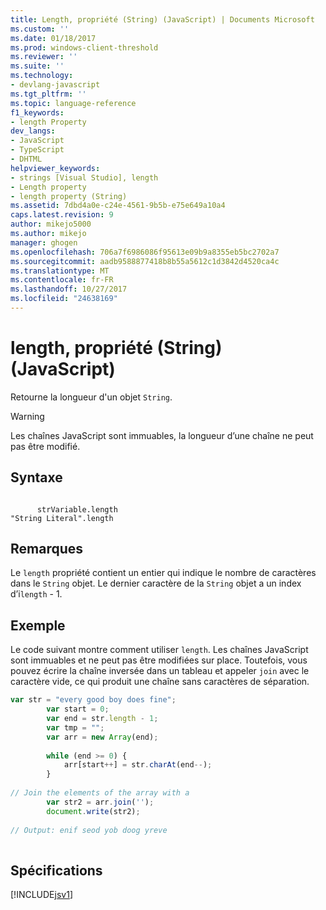 ```yaml
---
title: Length, propriété (String) (JavaScript) | Documents Microsoft
ms.custom: ''
ms.date: 01/18/2017
ms.prod: windows-client-threshold
ms.reviewer: ''
ms.suite: ''
ms.technology:
- devlang-javascript
ms.tgt_pltfrm: ''
ms.topic: language-reference
f1_keywords:
- length Property
dev_langs:
- JavaScript
- TypeScript
- DHTML
helpviewer_keywords:
- strings [Visual Studio], length
- Length property
- length property (String)
ms.assetid: 7dbd4a0e-c24e-4561-9b5b-e75e649a10a4
caps.latest.revision: 9
author: mikejo5000
ms.author: mikejo
manager: ghogen
ms.openlocfilehash: 706a7f6986086f95613e09b9a8355eb5bc2702a7
ms.sourcegitcommit: aadb9588877418b8b55a5612c1d3842d4520ca4c
ms.translationtype: MT
ms.contentlocale: fr-FR
ms.lasthandoff: 10/27/2017
ms.locfileid: "24638169"
---
```

# <a name="length-property-string-javascript"></a>length, propriété (String) (JavaScript)
Retourne la longueur d'un objet `String`.  
  
> [!WARNING]
>  Les chaînes JavaScript sont immuables, la longueur d’une chaîne ne peut pas être modifié.  
  
## <a name="syntax"></a>Syntaxe  
  
```  
  
      strVariable.length  
"String Literal".length   
```  
  
## <a name="remarks"></a>Remarques  
 Le `length` propriété contient un entier qui indique le nombre de caractères dans le `String` objet. Le dernier caractère de la `String` objet a un index d’i`length` - 1.  
  
## <a name="example"></a>Exemple  
 Le code suivant montre comment utiliser `length`. Les chaînes JavaScript sont immuables et ne peut pas être modifiées sur place. Toutefois, vous pouvez écrire la chaîne inversée dans un tableau et appeler `join` avec le caractère vide, ce qui produit une chaîne sans caractères de séparation.  
  
```JavaScript  
var str = "every good boy does fine";  
        var start = 0;  
        var end = str.length - 1;  
        var tmp = "";  
        var arr = new Array(end);  
  
        while (end >= 0) {  
            arr[start++] = str.charAt(end--);  
        }  
  
// Join the elements of the array with a   
        var str2 = arr.join('');  
        document.write(str2);  
  
// Output: enif seod yob doog yreve  
  
```  
  
## <a name="requirements"></a>Spécifications  
 [!INCLUDE[jsv1](../../javascript/misc/includes/jsv1-md.md)]